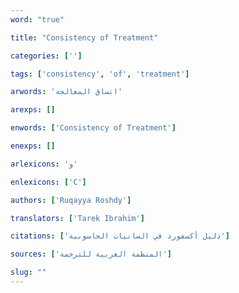 ```yaml
---
word: "true"

title: "Consistency of Treatment"

categories: ['']

tags: ['consistency', 'of', 'treatment']

arwords: 'اتساق المعالجة'

arexps: []

enwords: ['Consistency of Treatment']

enexps: []

arlexicons: 'و'

enlexicons: ['C']

authors: ['Ruqayya Roshdy']

translators: ['Tarek Ibrahim']

citations: ['دليل أكسفورد في السانيات الحاسوبية']

sources: ['المنظمة العربية للترجمة']

slug: ""
---
```

